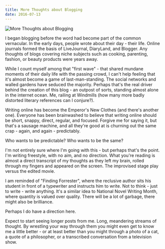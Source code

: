 ```yaml
---
title: More Thoughts about Blogging
date: 2016-07-13
---
```


![More Thoughts about Blogging](https://source.unsplash.com/di8ognBauG0/1600x900)

I began blogging before the word had become part of the common vernacular. In the early days, people wrote about their day - their life. Online journals formed the basis of LiveJournal, DiaryLand, and Blogger. Any thoughts of blogs covering niche subjects such as cooking, parenting, fashion, or beauty products were years away.

While I count myself among that "first wave" - that shared mundane moments of their daily life with the passing crowd, I can't help feeling that it's almost become a game of last-man-standing. The social networks and walled gardens have seduced the majority. Perhaps that's the real driver behind the creation of this blog - an outpost of sorts, standing almost alone in the internet ocean. Me, railing at Windmills (how many more badly distorted literary references can I conjure?).

Writing online has become the Emperor's New Clothes (and there's another one). Everyone has been brainwashed to believe that writing online should be short, snappy, direct, regular, and focused. Forgive me for saying it, but that's a sausage machine, and all they're good at is churning out the same crap - again, and again - predictably.

Who wants to be predictable? Who wants to be the same?

I'm not entirely sure where I'm going with this - but perhaps that's the point. I'm writing freestyle, with no aim, and no direction. What you're reading is almost a direct transcript of my thoughts as they left my brain, rolled through my fingers and appeared on the screen. The improvised stage play versus the edited movie.

I am reminded of "Finding Forrester", where the reclusive author sits his student in front of a typewriter and instructs him to write. Not to think - just to write - write anything. It's a similar idea to National Novel Writing Month, where quantity is valued over quality. There will be a lot of garbage, there might also be brilliance.

Perhaps I do have a direction here.

Expect to start seeing longer posts from me. Long, meandering streams of thought. By wrestling your way through them you might even get to know me a little better - or at least better than you might through a photo of a cat, a quote of a philosopher, or a transcribed conversation from a television show.